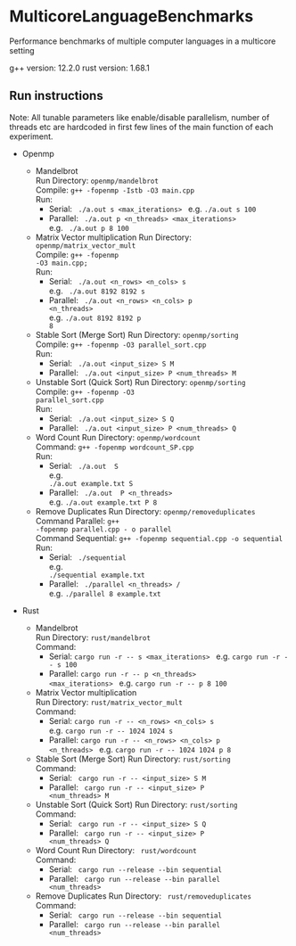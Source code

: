 # MulticoreLanguageBenchmarks
Performance benchmarks of multiple computer languages in a multicore setting

g++ version: 12.2.0
rust version: 1.68.1

## Run instructions
Note: All tunable parameters like enable/disable parallelism, number of threads etc are hardcoded in first few lines of the main function of each experiment.
- Openmp
  - Mandelbrot </br>
    Run Directory: <code>openmp/mandelbrot</code> </br>
    Compile: <code>g++ -fopenmp -Istb -O3 main.cpp </code> </br>
    Run:
    - Serial: <code> ./a.out s <max_iterations> </code>
      e.g. <code>./a.out s 100</code>
    - Parallel: <code> ./a.out p <n_threads> <max_iterations> </code>
      e.g. <code> ./a.out p 8 100 </code>
  - Matrix Vector multiplication
    Run Directory: <code>openmp/matrix_vector_mult</code> </br>
    Compile: <code>g++ -fopenmp -O3 main.cpp; </code> </br>
    Run: 
    - Serial: <code> ./a.out <n_rows> <n_cols> s </code> </br>
      e.g. <code> ./a.out 8192 8192 s </code>
    - Parallel: <code> ./a.out <n_rows> <n_cols> p <n_threads> </code> </br>
      e.g. <code>./a.out 8192 8192 p 8</code>
  - Stable Sort (Merge Sort)
    Run Directory: <code>openmp/sorting</code> </br>
    Compile: <code>g++ -fopenmp -O3 parallel_sort.cpp </code> </br>
    Run:
    - Serial: <code> ./a.out <input_size> S M </code>
    - Parallel: <code> ./a.out <input_size> P <num_threads> M </code>
  - Unstable Sort (Quick Sort) 
    Run Directory: <code>openmp/sorting</code> </br>
    Compile: <code>g++ -fopenmp -O3 parallel_sort.cpp </code> </br>
    Run:
      - Serial: <code> ./a.out <input_size> S Q </code>
      - Parallel: <code> ./a.out <input_size> P <num_threads> Q </code>
  - Word Count
    Run Directory: <code>openmp/wordcount</code> </br>
    Command: <code>g++ -fopenmp wordcount_SP.cpp </code> </br>
    Run: 
    - Serial: <code> ./a.out <filename> S </code> </br>
      e.g. <code> ./a.out example.txt S </code>
    - Parallel: <code> ./a.out <filename> P <n_threads> </code> </br>
      e.g. <code>./a.out example.txt P 8</code>
  - Remove Duplicates
    Run Directory: <code>openmp/removeduplicates</code> </br>
    Command Parallel: <code>g++ -fopenmp parallel.cpp - o parallel </code> </br>
    Command Sequential: <code>g++ -fopenmp sequential.cpp -o sequential </code> </br>
    Run: 
    - Serial: <code> ./sequential <filename> </code> </br>
      e.g. <code> ./sequential example.txt </code>
    - Parallel: <code> ./parallel <n_threads> /<filename/> </code> </br>
      e.g. <code>./parallel 8 example.txt </code>
    
- Rust
  - Mandelbrot </br>
    Run Directory: <code>rust/mandelbrot</code> </br>
    Command: 
    - Serial: <code>cargo run -r -- s <max_iterations> </code>
      e.g. <code>cargo run -r -- s 100 </code>
    - Parallel: <code>cargo run -r -- p <n_threads> <max_iterations> </code>
      e.g. <code>cargo run -r -- p 8 100 </code>
  - Matrix Vector multiplication </br>
    Run Directory: <code>rust/matrix_vector_mult</code> </br>
    Command:
    - Serial: <code>cargo run -r -- <n_rows> <n_cols> s </code>
    e.g. <code>cargo run -r -- 1024 1024 s </code>
    - Parallel: <code>cargo run -r -- <n_rows> <n_cols> p <n_threads> </code>
      e.g. <code>cargo run -r -- 1024 1024 p 8 </code>
  - Stable Sort (Merge Sort)
    Run Directory: <code>rust/sorting</code> </br>
    Command:
    - Serial: <code> cargo run -r -- <input_size> S M </code>
    - Parallel: <code> cargo run -r -- <input_size> P <num_threads> M </code>
  - Unstable Sort (Quick Sort)
    Run Directory: <code>rust/sorting</code> </br>
    Command:
    - Serial: <code> cargo run -r -- <input_size> S Q </code>
    - Parallel: <code> cargo run -r -- <input_size> P <num_threads> Q </code>
  - Word Count 
    Run Directory: <code> rust/wordcount</code> </br>
    Command:
    - Serial: <code> cargo run --release --bin sequential <filename> </code>
    - Parallel: <code> cargo run --release --bin parallel <num_threads> <filename> </code> 
  - Remove Duplicates 
    Run Directory: <code> rust/removeduplicates</code> </br>
    Command:
    - Serial: <code> cargo run --release --bin sequential <filename> </code>
    - Parallel: <code> cargo run --release --bin parallel <num_threads> <filename> </code> 


